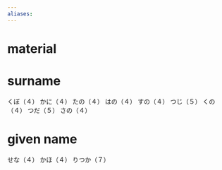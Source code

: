 ```yaml
---
aliases:
---
```

# material

# surname
くぼ（４）
かに（４）
たの（４）
はの（４）
すの（４）
つじ（５）
くの（４）
つだ（５）
さの（４）
# given name
せな（４）
かほ（４）
りつか（７）